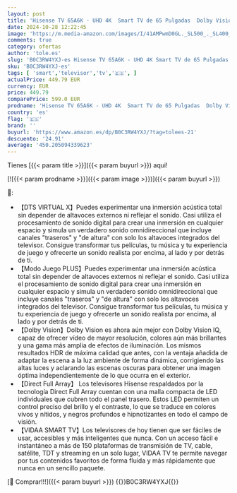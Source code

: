 ```yaml
---
layout: post
title: 'Hisense TV 65A6K - UHD 4K  Smart TV de 65 Pulgadas  Dolby Vision  Modo Juego Plus  DTS Virtual X  Control por Voz televisor  2023 '
date: 2024-10-28 12:22:45
image: 'https://m.media-amazon.com/images/I/41AMPwmD0GL._SL500_._SL400_.jpg'
comments: true
category: ofertas
author: 'tole.es'
slug: 'B0C3RW4YXJ-es Hisense TV 65A6K - UHD 4K Smart TV de 65 Pulgadas Dolby...'
sku: 'B0C3RW4YXJ-es'
tags: [ 'smart','televisor','tv','🇪🇸', ]
actualPrice: 449.79 EUR
currency: EUR
price: 449.79
comparePrice: 599.0 EUR
prodname: 'Hisense TV 65A6K - UHD 4K  Smart TV de 65 Pulgadas  Dolby Vision  Modo Juego Plus  DTS Virtual X  Control por Voz televisor  2023 '
country: 'es'
flag: '🇪🇸'
brand: ''
buyurl: 'https://www.amazon.es/dp/B0C3RW4YXJ/?tag=tolees-21'
descuento: '24.91'
average: '450.205094339623'
---
```


Tienes [{{< param title >}}]({{< param buyurl >}}) aqui!

[![{{< param prodname >}}]({{< param image >}})]({{< param buyurl >}})

🔎:

- 【DTS VIRTUAL X】Puedes experimentar una inmersión acústica total sin depender de altavoces externos ni reflejar el sonido. Casi utiliza el procesamiento de sonido digital para crear una inmersión en cualquier espacio y simula un verdadero sonido omnidireccional que incluye canales "traseros" y "de altura" con solo los altavoces integrados del televisor. Consigue transformar tus películas, tu música y tu experiencia de juego y ofrecerte un sonido realista por encima, al lado y por detrás de ti.
- 【Modo Juego PLUS】Puedes experimentar una inmersión acústica total sin depender de altavoces externos ni reflejar el sonido. Casi utiliza el procesamiento de sonido digital para crear una inmersión en cualquier espacio y simula un verdadero sonido omnidireccional que incluye canales "traseros" y "de altura" con solo los altavoces integrados del televisor. Consigue transformar tus películas, tu música y tu experiencia de juego y ofrecerte un sonido realista por encima, al lado y por detrás de ti.
- 【Dolby Vision】Dolby Vision es ahora aún mejor con Dolby Vision IQ, capaz de ofrecer vídeo de mayor resolución, colores aún más brillantes y una gama más amplia de efectos de iluminación. Los mismos resultados HDR de máxima calidad que antes, con la ventaja añadida de adaptar la escena a la luz ambiente de forma dinámica, corrigiendo las altas luces y aclarando las escenas oscuras para obtener una imagen óptima independientemente de lo que ocurra en el exterior.
- 【Direct Full Array】 Los televisores Hisense respaldados por la tecnología Direct Full Array cuentan con una malla compacta de LED individuales que cubren todo el panel trasero. Estos LED permiten un control preciso del brillo y el contraste, lo que se traduce en colores vivos y nítidos, y negros profundos e hipnotizantes en todo el campo de visión.
- 【VIDAA SMART TV】Los televisores de hoy tienen que ser fáciles de usar, accesibles y más inteligentes que nunca. Con un acceso fácil e instantáneo a más de 150 plataformas de transmisión de TV, cable, satélite, TDT y streaming en un solo lugar, VIDAA TV te permite navegar por tus contenidos favoritos de forma fluida y más rápidamente que nunca en un sencillo paquete.

[🛒 Comprar!!!]({{< param buyurl >}})
{{<world>}}B0C3RW4YXJ{{</world>}}
